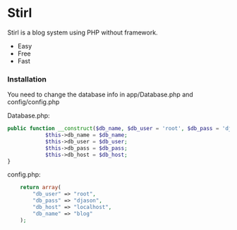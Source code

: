 # Stirl

Stirl is a blog system using PHP without framework.

  - Easy
  - Free
  - Fast

### Installation

You need to change the database info in app/Database.php and config/config.php

Database.php:

```php
public function __construct($db_name, $db_user = 'root', $db_pass = 'djason', $db_host = 'localhost'){
			$this->db_name = $db_name;
			$this->db_user = $db_user;
			$this->db_pass = $db_pass;
			$this->db_host = $db_host;
}
```

config.php:

```php
	return array(
		"db_user" => "root",
		"db_pass" => "djason",
		"db_host" => "localhost",
		"db_name" => "blog"
	);
```

